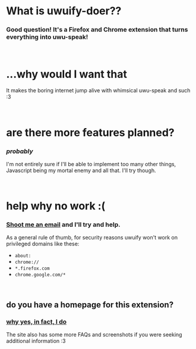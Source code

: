 # What is uwuify-doer??

### Good question! It's a Firefox and Chrome extension that turns everything into uwu-speak!

<br>

# ...why would I want that

It makes the boring internet jump alive with whimsical uwu-speak and such :3

<br>

# are there more features planned?

### *probably*

I'm not entirely sure if I'll be able to implement too many other things, Javascript being my mortal enemy and all that. I'll try though.

<br>

# help why no work :\(

### [Shoot me an email](mailto:haii@willowyx.dev) and I'll try and help.

As a general rule of thumb, for security reasons uwuify won't work on privileged domains like these:
- `about:`
- `chrome://`
- `*.firefox.com`
- `chrome.google.com/*`

<br>

## do you have a homepage for this extension?

### [why yes, in fact, I do](https://willowyx.dev/projects/uwuify)

The site also has some more FAQs and screenshots if you were seeking additional information :3